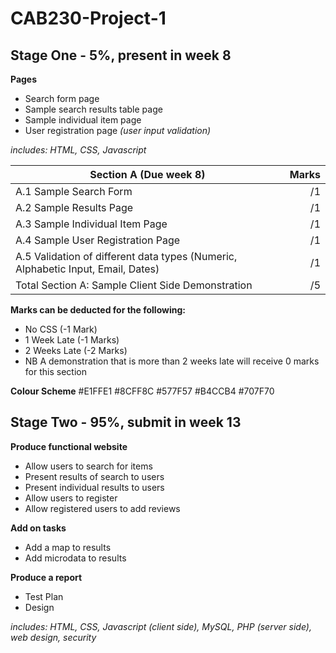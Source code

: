 # CAB230-Project-1

Stage One - 5%, present in week 8
----
**Pages**
- Search form page
- Sample search results table page
- Sample individual item page
- User registration page *(user input validation)*

*includes: HTML, CSS, Javascript*

| Section A (Due week 8) | Marks |
| ------------- |--------------:|
|A.1 Sample Search Form|	/1|
|A.2 Sample Results Page|	/1|
|A.3 Sample Individual Item Page|	/1|
|A.4 Sample User Registration Page|	/1|
|A.5 Validation of different data types (Numeric, Alphabetic Input, Email, Dates)|	/1|
|Total Section A: Sample Client Side Demonstration|	/5|

**Marks can be deducted for the following:**
- No CSS (-1 Mark)
- 1 Week Late (-1 Marks)
- 2 Weeks Late (-2 Marks)
- NB A demonstration that is more than 2 weeks late will receive 0 marks for this section	

**Colour Scheme**
#E1FFE1
#8CFF8C
#577F57
#B4CCB4
#707F70

Stage Two - 95%, submit in week 13
----
**Produce functional website**
- Allow users to search for items
- Present results of search to users
- Present individual results to users
- Allow users to register
- Allow registered users to add reviews 

**Add on tasks**
- Add a map to results
- Add microdata to results

**Produce a report**
- Test Plan
- Design

*includes: HTML, CSS, Javascript (client side), MySQL, PHP (server side), web design, security*

